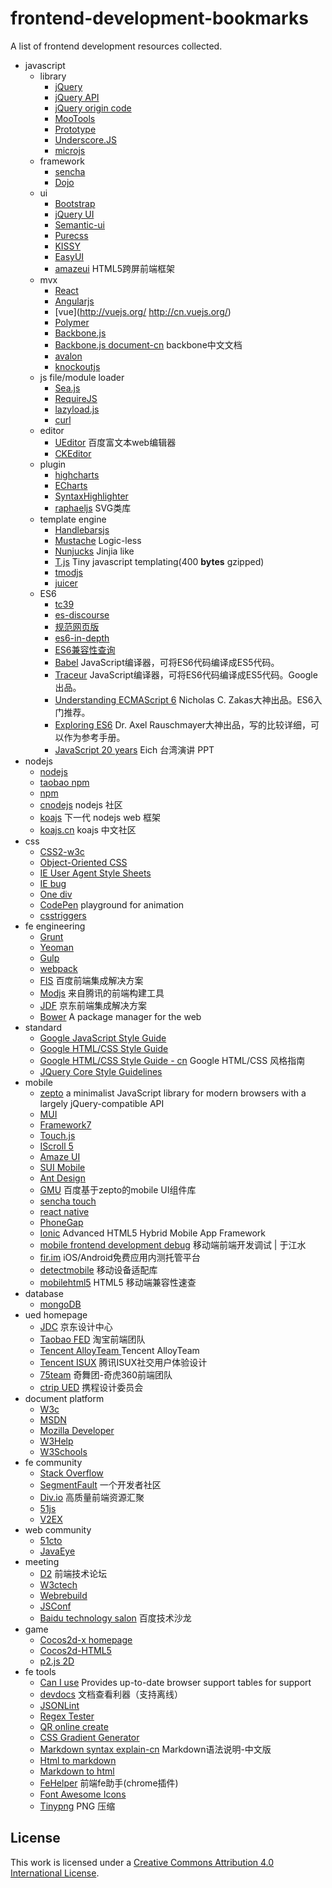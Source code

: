 # frontend-development-bookmarks
A list of frontend development resources collected.

+ javascript
	+ library
		+ [jQuery](https://jquery.com/)
		+ [jQuery API](http://oscarotero.com/jquery/)
		+ [jQuery origin code](http://oscarotero.com/jquery/)
		+ [MooTools](http://mootools.net/)
		+ [Prototype](http://www.prototypejs.org/)
		+ [Underscore.JS](http://documentcloud.github.com/underscore/)
		+ [microjs](http://microjs.com/)
	+ framework
		+ [sencha](https://www.sencha.com/)
		+ [Dojo](http://dojotoolkit.org/)
	+ ui
		+ [Bootstrap](http://getbootstrap.com/)
		+ [jQuery UI](http://jqueryui.com/)
		+ [Semantic-ui](http://semantic-ui.com/)
		+ [Purecss](http://purecss.io/)
		+ [KISSY](http://docs.kissyui.com/)
		+ [EasyUI](http://www.jeasyui.com/)
		+ [amazeui](http://amazeui.org/) HTML5跨屏前端框架
	+ mvx
		+ [React](http://facebook.github.io/react/)
		+ [Angularjs](https://angularjs.org/)
		+ [vue](http://vuejs.org/ http://cn.vuejs.org/)
		+ [Polymer](https://www.polymer-project.org/)
		+ [Backbone.js](http://backbonejs.org/)
		+ [Backbone.js document-cn](http://www.css88.com/doc/backbone/) backbone中文文档
		+ [avalon](http://avalonjs.github.io/)
		+ [knockoutjs](http://knockoutjs.com/)
	+ js file/module loader
		+ [Sea.js](http://seajs.org/)
		+ [RequireJS](http://www.requirejs.org/)
		+ [lazyload.js](https://github.com/rgrove/lazyload/)
		+ [curl](https://github.com/unscriptable/curl)
	+ editor
		+ [UEditor](http://ueditor.baidu.com/website/index.html) 百度富文本web编辑器
		+ [CKEditor](http://ckeditor.com/)
	+ plugin
		+ [highcharts](http://www.highcharts.com/)
		+ [ECharts](http://echarts.baidu.com/)
		+ [SyntaxHighlighter](http://alexgorbatchev.com/SyntaxHighlighter/)
		+ [raphaeljs](http://raphaeljs.com/) SVG类库
	+ template engine
		+ [Handlebarsjs](http://handlebarsjs.com/)
		+ [Mustache](https://mustache.github.io/) Logic-less
		+ [Nunjucks](http://mozilla.github.io/nunjucks/) Jinjia like
		+ [T.js](https://github.com/jasonmoo/t.js) Tiny javascript templating(400 **bytes** gzipped)
		+ [tmodjs](https://github.com/aui/tmodjs)
		+ [juicer](http://juicer.name/)
    + ES6
    	+ [tc39](https://github.com/tc39)
    	+ [es-discourse](http://es-discourse.com/)
    	+ [规范网页版](http://www.ecma-international.org/ecma-262/6.0/)
    	+ [es6-in-depth](https://hacks.mozilla.org/category/es6-in-depth/)
        + [ES6兼容性查询](http://kangax.github.io/compat-table/es6/)
        + [Babel](http://babeljs.io/) JavaScript编译器，可将ES6代码编译成ES5代码。
        + [Traceur](https://github.com/google/traceur-compiler) JavaScript编译器，可将ES6代码编译成ES5代码。Google出品。
        + [Understanding ECMAScript 6](https://leanpub.com/understandinges6/read) Nicholas C. Zakas大神出品。ES6入门推荐。
        + [Exploring ES6](http://exploringjs.com/es6/) Dr. Axel Rauschmayer大神出品，写的比较详细，可以作为参考手册。
		+ [JavaScript 20 years](http://brendaneich.github.io/ModernWeb.tw-2015/) Eich 台湾演讲 PPT
+ nodejs
	+ [nodejs](https://nodejs.org)
	+ [taobao npm](http://npm.taobao.org/)
	+ [npm](https://www.npmjs.com/)
	+ [cnodejs](https://cnodejs.org/) nodejs 社区
	+ [koajs](http://koajs.in/)  下一代 nodejs web 框架
	+ [koajs.cn](http://koa.rednode.cn/) koajs 中文社区
+ css
    + [CSS2-w3c](http://www.w3.org/TR/CSS2/)
	+ [Object-Oriented CSS](http://oocss.org/)
	+ [IE User Agent Style Sheets](http://www.iecss.com/)
	+ [IE bug](http://www.positioniseverything.net/explorer.html)
	+ [One div](http://one-div.com/)
	+ [CodePen](http://codepen.io/) playground for animation
	+ [csstriggers](http://csstriggers.com/)  
+ fe engineering
	+ [Grunt](http://gruntjs.com/)
	+ [Yeoman](http://yeoman.io/)
	+ [Gulp](http://gulpjs.com/)
	+ [webpack](https://webpack.github.io/)
	+ [FIS](http://fis.baidu.com/) 百度前端集成解决方案
	+ [Modjs](http://madscript.com/modjs/) 来自腾讯的前端构建工具
	+ [JDF](https://github.com/putaoshu/jdf/) 京东前端集成解决方案
	+ [Bower](http://bower.io/) A package manager for the web
+ standard
	+ [Google JavaScript Style Guide](http://google-styleguide.googlecode.com/svn/trunk/javascriptguide.xml)
	+ [Google HTML/CSS Style Guide](http://google-styleguide.googlecode.com/svn/trunk/htmlcssguide.xml)
	+ [Google HTML/CSS Style Guide - cn](https://github.com/romoo/google-html-css-style-guide) Google HTML/CSS 风格指南
	+ [JQuery Core Style Guidelines](http://contribute.jquery.org/style-guide/js/)
+ mobile
	+ [zepto](http://zeptojs.com/) a minimalist JavaScript library for modern browsers with a largely jQuery-compatible API
	+ [MUI](http://dev.dcloud.net.cn/mui/) 
	+ [Framework7](http://framework7.taobao.org/)
	+ [Touch.js](http://touch.code.baidu.com/) 
	+ [IScroll 5](http://cubiq.org/iscroll-5) 
	+ [Amaze UI](http://amazeui.org/) 
	+ [SUI Mobile](http://m.sui.taobao.org/) 
	+ [Ant Design](http://ant.design/) 
	+ [GMU](http://gmu.baidu.com/) 百度基于zepto的mobile UI组件库
	+ [sencha touch](http://docs.sencha.com/touch/)
	+ [react native](https://facebook.github.io/react-native/) 
	+ [PhoneGap](http://phonegap.com/)
	+ [Ionic](http://ionicframework.com/) Advanced HTML5 Hybrid Mobile App Framework
	+ [mobile frontend development debug](http://yujiangshui.com/multidevice-frontend-debug/) 移动端前端开发调试 | 于江水
	+ [fir.im](http://fir.im/) iOS/Android免费应用内测托管平台
	+ [detectmobile](http://detectmobilebrowsers.com/) 移动设备适配库
	+ [mobilehtml5](http://mobilehtml5.org/) HTML5 移动端兼容性速查
+ database
	+ [mongoDB](https://docs.mongodb.org/manual/)
+ ued homepage
	+ [JDC](http://jdc.jd.com/) 京东设计中心
	+ [Taobao FED](http://taobaofed.org/) 淘宝前端团队
	+ [Tencent AlloyTeam ](http://alloyteam.github.io/) Tencent AlloyTeam
	+ [Tencent ISUX](http://isux.tencent.com/) 腾讯ISUX社交用户体验设计
	+ [75team](http://www.75team.com/) 奇舞团-奇虎360前端团队
	+ [ctrip UED](http://ued.ctrip.com/blog/) 携程设计委员会
+ document platform
	+ [W3c](http://www.w3.org/)
	+ [MSDN](http://msdn.microsoft.com/zh-cn/library/)
	+ [Mozilla Developer](https://developer.mozilla.org/en-US/)
	+ [W3Help](http://www.w3help.org/zh-cn/)
	+ [W3Schools](http://www.w3schools.com/)
+ fe community
	+ [Stack Overflow](http://stackoverflow.com/)
	+ [SegmentFault](http://segmentfault.com/) 一个开发者社区
	+ [Div.io](http://div.io/) 高质量前端资源汇聚
	+ [51js](http://www.51js.com/) 
	+ [V2EX](https://v2ex.com) 
+ web community
	+ [51cto](http://www.51cto.com/)
	+ [JavaEye](http://www.javaeye.com/)
+ meeting
	+ [D2](http://d2forum.alibaba-inc.com/) 前端技术论坛
	+ [W3ctech](http://www.w3ctech.com/)
	+ [Webrebuild](http://www.webrebuild.org/)
	+ [JSConf](http://jsconf.cn/)
	+ [Baidu technology salon](http://www.infoq.com/cn/zones/baidu-salon/) 百度技术沙龙
+ game
	+ [Cocos2d-x homepage](http://cocos2d-x.org/)
	+ [Cocos2d-HTML5](http://cocos2d-x.org/npm/cocos2d-html5/index.html)
	+ [p2.js 2D](http://schteppe.github.io/p2.js/)
+ fe tools
	+ [Can I use](http://caniuse.com/) Provides up-to-date browser support tables for support
	+ [devdocs](http://devdocs.io/) 文档查看利器（支持离线）
	+ [JSONLint](http://jsonlint.com/)
	+ [Regex Tester](http://regexpal.com/)
	+ [QR online create](http://putaoshublog.sinaapp.com/lab/tool/qr.html)
	+ [CSS Gradient Generator](http://www.colorzilla.com/gradient-editor/)
	+ [Markdown syntax explain-cn](http://wowubuntu.com/markdown/) Markdown语法说明-中文版
	+ [Html to markdown](http://higrid.net/c-html2md.htm)
	+ [Markdown to html](http://putaoshublog.sinaapp.com/lab/markdown_js/index.html)
	+ [FeHelper](http://www.baidufe.com/fehelper) 前端fe助手(chrome插件)
	+ [Font Awesome Icons](http://fontawesome.io/icons/)
	+ [Tinypng](https://tinypng.com/) PNG 压缩

## License

This work is licensed under a <a rel="license" href="http://creativecommons.org/licenses/by/4.0/">Creative Commons Attribution 4.0 International License</a>.



